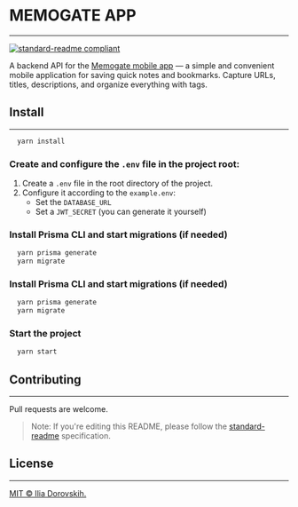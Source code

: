 # MEMOGATE APP

---

[![standard-readme compliant](https://img.shields.io/badge/readme%20style-standard-brightgreen.svg?style=flat-square)](https://github.com/RichardLitt/standard-readme)

A backend API for the [Memogate mobile app](https://github.com/Neo0432/memogate) — a simple and convenient mobile application for saving quick notes and bookmarks. Capture URLs, titles, descriptions, and organize everything with tags.

## Install

---

```bash
  yarn install
```

### Create and configure the `.env` file in the project root:

1. Create a `.env` file in the root directory of the project.
2. Configure it according to the `example.env`:
   - Set the `DATABASE_URL`
   - Set a `JWT_SECRET` (you can generate it yourself)

### Install Prisma CLI and start migrations (if needed)

```bash
  yarn prisma generate
  yarn migrate
```

### Install Prisma CLI and start migrations (if needed)
```bash
  yarn prisma generate
  yarn migrate
```

### Start the project

```bash
  yarn start
```

## Contributing

---

Pull requests are welcome.

> Note: If you're editing this README, please follow the [standard-readme](https://github.com/RichardLitt/standard-readme) specification.

## License

---

[MIT © Ilia Dorovskih.](./LICENSE)

